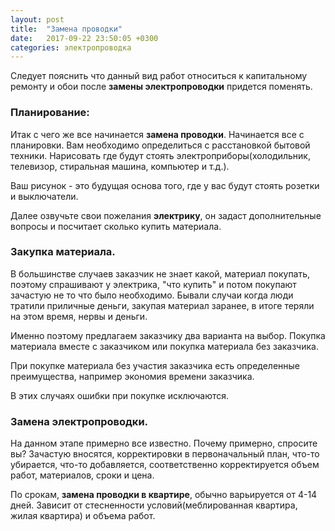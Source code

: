 ```yaml
---
layout: post
title:  "Замена проводки"
date:   2017-09-22 23:50:05 +0300
categories: электропроводка
---
```

<p>Следует пояснить что данный вид работ относиться к капитальному ремонту и обои после <strong>замены электропроводки</strong> придется поменять.</p>
<h3>Планирование:</h3>	
<p>Итак с чего же все начинается <strong>замена проводки</strong>. Начинается все с планировки. Вам необходимо определиться с расстановкой бытовой техники. Нарисовать где будут стоять электроприборы(холодильник, телевизор, стиральная машина, компьютер и т.д.).</p> 
<p>Ваш рисунок - это будущая основа того, где у вас будут стоять розетки и выключатели.</p>
<p>Далее озвучьте свои пожелания <strong>электрику</strong>, он задаст дополнительные вопросы и посчитает сколько купить материала.</p>
<h3>Закупка материала.</h3>
<p>В большинстве случаев заказчик не знает какой, материал покупать, поэтому спрашивают у электрика, "что купить" и потом покупают зачастую не то что было необходимо. Бывали случаи когда люди тратили приличные деньги, закупая материал заранее, в итоге теряли на этом время, нервы и деньги. 
<p>Именно поэтому предлагаем заказчику два варианта на выбор. Покупка материала вместе с заказчиком или покупка материала без заказчика.</p>
<p> При покупке материала без участия заказчика есть определенные преимущества, например экономия времени заказчика.</p> 
<p>В этих случаях ошибки при покупке исключаются. </p>
<h3>Замена электропроводки.</h3>
<p>На данном этапе примерно все известно. Почему примерно, спросите вы? Зачастую вносятся, корректировки в первоначальный план, что-то убирается, что-то добавляется, соответственно корректируется объем работ, материалов, сроки и цена. <p>
<p>По срокам, <strong>замена проводки в квартире</strong>, обычно варьируется от 4-14 дней. Зависит от стесненности условий(меблированная квартира, жилая квартира) и объема работ.</p>
